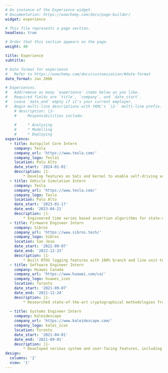 ```yaml
---
# An instance of the Experience widget.
# Documentation: https://wowchemy.com/docs/page-builder/
widget: experience

# This file represents a page section.
headless: true

# Order that this section appears on the page.
weight: 40

title: Experience
subtitle:

# Date format for experience
#   Refer to https://wowchemy.com/docs/customization/#date-format
date_format: Jan 2006

# Experiences.
#   Add/remove as many `experience` items below as you like.
#   Required fields are `title`, `company`, and `date_start`.
#   Leave `date_end` empty if it's your current employer.
#   Begin multi-line descriptions with YAML's `|2-` multi-line prefix.
    # description: |2-
    #     Responsibilities include:
        
    #     * Analysing
    #     * Modelling
    #     * Deploying
experience:
  - title: Autopilot Core Intern
    company: Tesla
    company_url: 'https://www.tesla.com/'
    company_logo: Tesla1
    location: Palo Alto
    date_start: '2024-01-01'
    description: |1-
        * Develop features on SoCs and kernel to enable self-driving vehicles
  - title: Vehicle Simulation Intern
    company: Tesla
    company_url: 'https://www.tesla.com/'
    company_logo: Tesla
    location: Palo Alto
    date_start: '2023-01-17'
    date_end: '2023-04-21'
    description: |1-
        * Engineered time series based assertion algorithms for state-of-the-art SIL vehicle simulation using Rust
  - title: Firmware Engineer Intern
    company: Sibros
    company_url: 'https://www.sibros.tech/'
    company_logo: Sibros
    location: San Jose
    date_start: '2022-09-07'
    date_end: '2022-12-23'
    description: |1-
        * Built RTOS logging features with 100% branch and line unit-test coverage using C, Unity, and Bazel. One of which was a heuristic-based MQTT packet transmission protocol, increasing MTU utilization by at least 204% when averaged over 10,000 independent executions.
  - title: Software Engineer Intern
    company: Huawei Canada
    company_url: 'https://www.huawei.com/ca/'
    company_logo: huawei_icon
    location: Toronto
    date_start: '2021-09-07'
    date_end: '2021-12-24'
    description: |1-
        * Researched state-of-the-art cryptographical methodologies from NIST and implemented various secure, chip-compatible data authentication frameworks integrated in MbedTLS using OpenSSL and C
        
  - title: Systems Engineer Intern
    company: Kaleidescape
    company_url: 'https://www.kaleidescape.com/'
    company_logo: kalei_icon
    location: Toronto
    date_start: '2021-04-01'
    date_end: '2021-09-01'
    description: |1-
        * Developed various system and user-facing features, including a concurrent movie search system in C++11 that provides fast and accessible content navigation on an industry-leading cinema playback system
design:
  columns: '2'
  view: '1'
---
```

